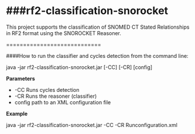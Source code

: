 ###rf2-classification-snorocket
============================

This project supports the classification of SNOMED CT Stated Relationships in RF2 format using the SNOROCKET Reasoner.

============================

####How to run the classifier and cycles detection from the command line:

java -jar rf2-classification-snorocket.jar [-CC] [-CR] [config]

**Parameters** 
* -CC Runs cycles detection
* -CR Runs the reasoner (classifier)
* config path to an XML configuration file

**Example**

java -jar rf2-classification-snorocket.jar -CC -CR Runconfiguration.xml
